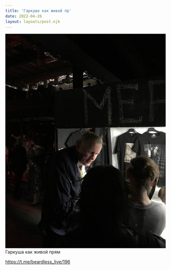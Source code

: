 ```yaml
---
title: 'Гаркуша как живой пр'
date: 2022-04-26
layout: layouts/post.njk
---
```


![](/img/AgACAgIAAx0CVDWW-AADxGJoJTJEXRoGCTUC4Ue0ghdh5VphAAK5uTEbaG5BS48ztu-mN1BHAQADAgADcwADJAQ.jpg
)
Гаркуша как живой прям

https://t.me/beardless_live/196